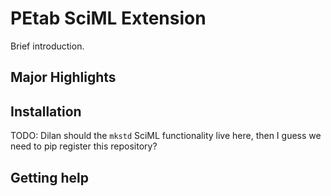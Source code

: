 # PEtab SciML Extension

Brief introduction.

## Major Highlights

## Installation

TODO: Dilan should the `mkstd` SciML functionality live here, then I guess we need to pip register this repository?

## Getting help
